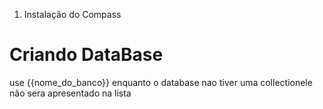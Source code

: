 1. Instalação do Compass

# Criando DataBase

use {{nome_do_banco}}
enquanto o database nao tiver uma collectionele não sera apresentado na lista 